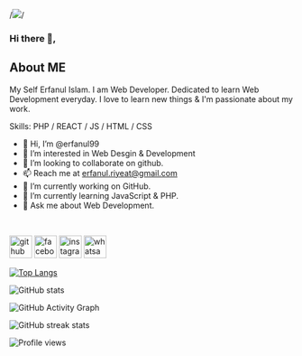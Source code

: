 /*![](https://static.vecteezy.com/system/resources/previews/000/180/409/non_2x/software-engineers-vector.png)*/
### Hi there 👋, 

## About ME

My Self Erfanul Islam.
I am Web Developer. Dedicated to learn Web Development everyday. 
I love to learn new things & I'm passionate about my work.

Skills: PHP / REACT / JS / HTML / CSS

- 👋 Hi, I’m @erfanul99
- 👀 I’m interested in Web Desgin & Development
- 💞️ I’m looking to collaborate on github.
- 📫 Reach me at erfanul.riyeat@gmail.com
- 🔭 I’m currently working on GitHub.
- 🌱 I’m currently learning JavaScript & PHP. 
- 💬 Ask me about Web Development.

<br>


[<img src='https://cdn.jsdelivr.net/npm/simple-icons@3.0.1/icons/github.svg' alt='github' height='40'>](https://github.com/erfanul99)  [<img src='https://cdn.jsdelivr.net/npm/simple-icons@3.0.1/icons/facebook.svg' alt='facebook' height='40'>](https://www.facebook.com/erfanul.tasmia) [<img src='https://cdn.jsdelivr.net/npm/simple-icons@3.0.1/icons/instagram.svg' alt='instagram' height='40'>](https://www.instagram.com/riyeat_98/) [<img src='https://cdn.jsdelivr.net/npm/simple-icons@3.0.1/icons/whatsapp.svg' alt='whatsapp' height='40'>](+8801764661500)  

[![Top Langs](https://github-readme-stats.vercel.app/api/top-langs/?username=erfanul99)](https://github.com/anuraghazra/github-readme-stats)

![GitHub stats](https://github-readme-stats.vercel.app/api?username=erfanul99&show_icons=true)  

![GitHub Activity Graph](https://activity-graph.herokuapp.com/graph?username=erfanul99)  

![GitHub streak stats](https://github-readme-streak-stats.herokuapp.com/?user=erfanul99)  

![Profile views](https://gpvc.arturio.dev/erfanul99)  


